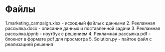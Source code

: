 # Файлы 
  1.marketing_campaign.xlsx - исходный файлы с данными
  2. Рекламная рассылка.docx - описание данных и поставленной задачи
  3. Рекламная рассылка.ipynb - ноутбук с решением 
  4. Рекламная рассылка.pdf - блокнот в формате pdf для просмотра 
  5. Solution.py - пайтое файл с реализацией решения
